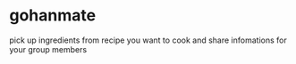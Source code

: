 # gohanmate
pick up ingredients from recipe you want to cook and share infomations for your group members

